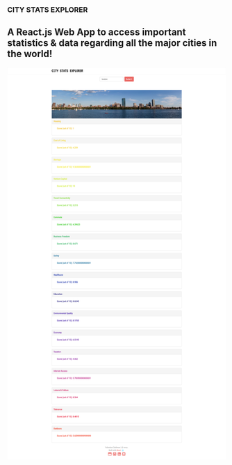 ### CITY STATS EXPLORER

## A React.js Web App to access important statistics & data regarding all the major cities in the world!

![alt text](screenshot.png?raw=true "City Stats Explorer UI")
